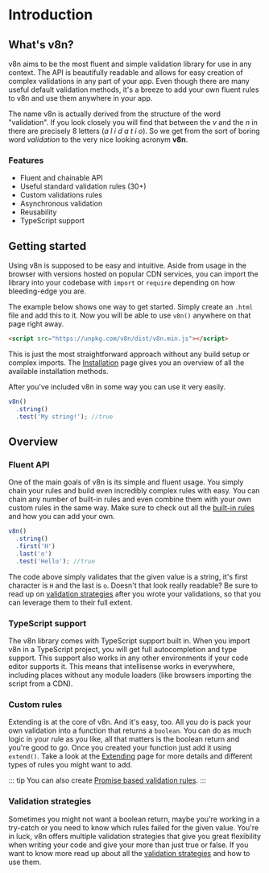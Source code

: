 # Introduction

## What's v8n?

v8n aims to be the most fluent and simple validation library for use in any
context. The API is beautifully readable and allows for easy creation of complex
validations in any part of your app. Even though there are many useful default
validation methods, it's a breeze to add your own fluent rules to v8n and use
them anywhere in your app.

The name v8n is actually derived from the structure of the word "validation". If
you look closely you will find that between the _v_ and the _n_ in there are
precisely 8 letters (_a l i d a t i o_). So we get from the sort of boring word
_validation_ to the very nice looking acronym **v8n**.

### Features

- Fluent and chainable API
- Useful standard validation rules (30+)
- Custom validations rules
- Asynchronous validation
- Reusability
- TypeScript support

## Getting started

Using v8n is supposed to be easy and intuitive. Aside from usage in the browser
with versions hosted on popular CDN services, you can import the library into
your codebase with `import` or `require` depending on how bleeding-edge you
are.

The example below shows one way to get started. Simply create an `.html` file
and add this to it. Now you will be able to use `v8n()` anywhere on that page
right away.

```html
<script src="https://unpkg.com/v8n/dist/v8n.min.js"></script>
```

This is just the most straightforward approach without any build setup or
complex imports. The [Installation](/docs/Installation.md) page gives you an overview
of all the available installation methods.

After you've included v8n in some way you can use it very easily.

```js
v8n()
  .string()
  .test('My string!'); //true
```

## Overview

### Fluent API

One of the main goals of v8n is its simple and fluent usage. You simply chain
your rules and build even incredibly complex rules with easy. You can chain any
number of built-in rules and even combine them with your own custom rules in the
same way. Make sure to check out all the
[built-in rules](/docs/api/#built-in-rules) and how you can add your own.

```javascript
v8n()
  .string()
  .first('H')
  .last('o')
  .test('Hello'); //true
```

The code above simply validates that the given value is a string, it's first
character is `H` and the last is `o`. Doesn't that look really readable? Be sure
to read up on [validation strategies](#validation-strategies) after you wrote
your validations, so that you can leverage them to their full extent.

### TypeScript support

The v8n library comes with TypeScript support built in. When you import v8n in a
TypeScript project, you will get full autocompletion and type support. This
support also works in any other environments if your code editor supports it.
This means that intellisense works in everywhere, including places without any
module loaders (like browsers importing the script from a CDN).

### Custom rules

Extending is at the core of v8n. And it's easy, too. All you do is pack your own
validation into a function that returns a `boolean`. You can do as much logic
in your rule as you like, all that matters is the boolean return and you're good
to go. Once you created your function just add it using `extend()`. Take a look
at the [Extending](/docs/Extending.md) page for more details and different types of
rules you might want to add.

::: tip
You can also create
[Promise based validation rules](/docs/Validation.md#Asynchronous-validation).
:::

### Validation strategies

Sometimes you might not want a boolean return, maybe you're working in a
try-catch or you need to know which rules failed for the given value. You're
in luck, v8n offers multiple validation strategies that give you great
flexibility when writing your code and give your more than just true or false.
If you want to know more read up about all the
[validation strategies](/docs/Validation.md#strategies) and how to use them.
